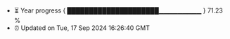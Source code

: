 - ⏳ Year progress { █████████████████████▁▁▁▁▁▁▁▁▁ } 71.23 %
- ⏰ Updated on Tue, 17 Sep 2024 16:26:40 GMT

